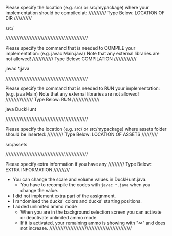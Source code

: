 Please specify the location (e.g. src/ or src/mypackage) 
where your implementation should be compiled at:
/////////// Type Below: LOCATION OF DIR ///////////

src/

///////////////////////////////////////////////////


Please specify the command that is needed 
to COMPILE your implementation:
(e.g. javac Main.java)
Note that any external libraries are not allowed!
///////////// Type Below: COMPILATION //////////////

javac *.java

///////////////////////////////////////////////////


Please specify the command that is needed 
to RUN your implementation:
(e.g. java Main)
Note that any external libraries are not allowed!
///////////////// Type Below: RUN /////////////////

java DuckHunt

///////////////////////////////////////////////////

Please specify the location (e.g. src/ or src/mypackage)
where assets folder should be inserted:
////////// Type Below: LOCATION OF ASSETS //////////

src/assets

///////////////////////////////////////////////////

Please specify extra information if you have any
////////// Type Below: EXTRA INFORMATION //////////
- You can change the scale and volume values in DuckHunt.java.
    * You have to recompile the codes with `javac *.java` when you change the value.
- I did not implement extra part of the assignment.
- I randomised the ducks' colors and ducks' starting positions.
- I added unlimited ammo mode
    * When you are in the background selection screen you can activate or deactivate unlimited ammo mode.
    * If it is activated, your remaining ammo is showing with "∞" and does not increase.
///////////////////////////////////////////////////